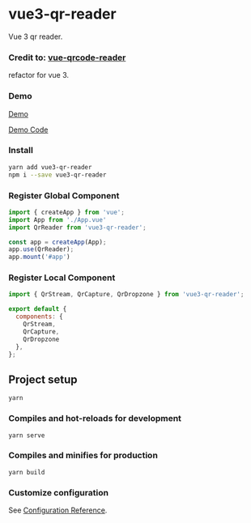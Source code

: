 # vue3-qr-reader
Vue 3 qr reader.

### Credit to: [vue-qrcode-reader](https://github.com/gruhn/vue-qrcode-reader)
refactor for vue 3.

### Demo
[Demo](https://hj29.github.io/vue3-qr-reader/)

[Demo Code](https://github.com/HJ29/vue3-qr-reader/tree/master/example/src/)

### Install
```bash
yarn add vue3-qr-reader
npm i --save vue3-qr-reader
```

### Register Global Component
```js
import { createApp } from 'vue';
import App from './App.vue'
import QrReader from 'vue3-qr-reader';

const app = createApp(App);
app.use(QrReader);
app.mount('#app')
```

### Register Local Component
```js
import { QrStream, QrCapture, QrDropzone } from 'vue3-qr-reader';

export default {
  components: {
    QrStream,
    QrCapture,
    QrDropzone
  },
};
```

## Project setup
```
yarn
```

### Compiles and hot-reloads for development
```
yarn serve
```

### Compiles and minifies for production
```
yarn build
```

### Customize configuration
See [Configuration Reference](https://cli.vuejs.org/config/).
